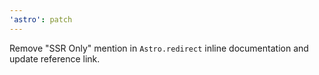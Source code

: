```yaml
---
'astro': patch
---
```


Remove "SSR Only" mention in `Astro.redirect` inline documentation and update reference link.
